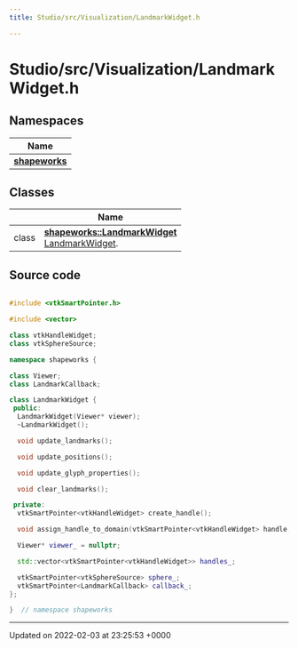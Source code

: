 ```yaml
---
title: Studio/src/Visualization/LandmarkWidget.h

---
```


# Studio/src/Visualization/LandmarkWidget.h



## Namespaces

| Name           |
| -------------- |
| **[shapeworks](../Namespaces/namespaceshapeworks.md)**  |

## Classes

|                | Name           |
| -------------- | -------------- |
| class | **[shapeworks::LandmarkWidget](../Classes/classshapeworks_1_1LandmarkWidget.md)** <br>[LandmarkWidget]().  |




## Source code

```cpp

#include <vtkSmartPointer.h>

#include <vector>

class vtkHandleWidget;
class vtkSphereSource;

namespace shapeworks {

class Viewer;
class LandmarkCallback;

class LandmarkWidget {
 public:
  LandmarkWidget(Viewer* viewer);
  ~LandmarkWidget();

  void update_landmarks();

  void update_positions();

  void update_glyph_properties();

  void clear_landmarks();

 private:
  vtkSmartPointer<vtkHandleWidget> create_handle();

  void assign_handle_to_domain(vtkSmartPointer<vtkHandleWidget> handle, int domain_id);

  Viewer* viewer_ = nullptr;

  std::vector<vtkSmartPointer<vtkHandleWidget>> handles_;

  vtkSmartPointer<vtkSphereSource> sphere_;
  vtkSmartPointer<LandmarkCallback> callback_;
};

}  // namespace shapeworks
```


-------------------------------

Updated on 2022-02-03 at 23:25:53 +0000
